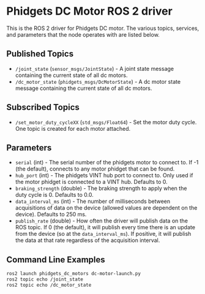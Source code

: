 Phidgets DC Motor ROS 2 driver
==============================

This is the ROS 2 driver for Phidgets DC motor.  The various topics, services, and parameters that the node operates with are listed below.

Published Topics
----------------
* `/joint_state` (`sensor_msgs/JointState`) - A joint state message containing the current state of all dc motors.
* `/dc_motor_state` (`phidgets_msgs/DcMotorState`) - A dc motor state message containing the current state of all dc motors.

Subscribed Topics
-----------------
* `/set_motor_duty_cycleXX` (`std_msgs/Float64`) - Set the motor duty cycle.  One topic is created for each motor attached.

Parameters
----------
* `serial` (int) - The serial number of the phidgets motor to connect to.  If -1 (the default), connects to any motor phidget that can be found.
* `hub_port` (int) - The phidgets VINT hub port to connect to.  Only used if the motor phidget is connected to a VINT hub.  Defaults to 0.
* `braking_strength` (double) - The braking strength to apply when the duty cycle is 0.  Defaults to 0.0.
* `data_interval_ms` (int) - The number of milliseconds between acquisitions of data on the device (allowed values are dependent on the device).  Defaults to 250 ms.
* `publish_rate` (double) - How often the driver will publish data on the ROS topic.  If 0 (the default), it will publish every time there is an update from the device (so at the `data_interval_ms`).  If positive, it will publish the data at that rate regardless of the acquisition interval.

Command Line Examples
---------------------

```bash
ros2 launch phidgets_dc_motors dc-motor-launch.py
ros2 topic echo /joint_state
ros2 topic echo /dc_motor_state
```
